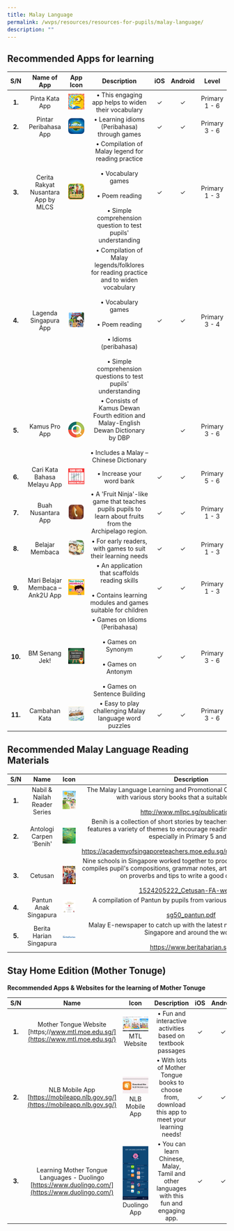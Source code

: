 ```yaml
---
title: Malay Language
permalink: /wvps/resources/resources-for-pupils/malay-language/
description: ""
---
```

Recommended Apps for learning
 ----
| S/N | Name of App | App Icon | Description | iOS | Android | Level |
|:---:|:---:|:---:|:---:|:---:|:---:|:---:|
| **1.** | Pinta Kata App | ![](/images/pintar%20kata.png) | • This engaging app helps to widen their vocabulary | ✓ | ✓ | Primary 1 - 6 |
| **2.** | Pintar Peribahasa App | ![](/images/pintar%20peribahasa.jpeg) | • Learning idioms (Peribahasa) through games | ✓ | ✓ | Primary 3 - 6 |
| **3.** | Cerita Rakyat Nusantara App by MLCS |![](/images/cerita%20rakyat.png) | • Compilation of Malay legend for reading practice<br><br>• Vocabulary games<br><br>• Poem reading<br><br>• Simple comprehension question to test pupils' understanding | ✓ | ✓ | Primary 1 - 3 |
| **4.** | Lagenda Singapura App | ![](/images/lagenda%20singapura%20app.jpeg) | • Compilation of Malay legends/folklores for reading practice and to widen vocabulary<br><br>• Vocabulary games<br><br>• Poem reading<br><br>• Idioms (peribahasa)<br><br>• Simple comprehension questions to test pupils' understanding | ✓ | ✓ | Primary 3 - 4 |
| **5.** | Kamus Pro App | ![](/images/kamus%20pro.png) | • Consists of Kamus Dewan Fourth edition and Malay-English Dewan Dictionary by DBP<br><br>• Includes a Malay – Chinese Dictionary |  | ✓ | Primary 3 - 6 |
| **6.** | Cari Kata Bahasa Melayu App | ![](/images/cari%20kata.png) | • Increase your word bank | ✓ | ✓ | Primary 5 - 6 |
| **7.** | Buah Nusantara App | ![](/images/buah%20nusantara.png) | • A 'Fruit Ninja'-like game that teaches pupils pupils to learn about fruits from the Archipelago region. | ✓ | ✓ | Primary 1 - 3 |
| **8.** | Belajar Membaca | ![](/images/belajar%20membaca.png) | • For early readers, with games to suit their learning needs | ✓ | ✓ | Primary 1 - 3 |
| **9.** | Mari Belajar Membaca – Ank2U App | ![](/images/mari%20belajar%20membaca.png) | • An application that scaffolds reading skills<br><br>• Contains learning modules and games suitable for children | ✓ | ✓ | Primary 1 - 3 |
| **10.** | BM Senang Jek! | ![](/images/bm%20senang%20jek.png) | • Games on Idioms (Peribahasa)<br><br>• Games on Synonym<br><br>• Games on Antonym<br><br>• Games on Sentence Building | ✓ | ✓ | Primary 3 - 6 |
| **11.** | Cambahan Kata | ![](/images/cambahan.png) | • Easy to play challenging Malay language word puzzles | ✓ | ✓ | Primary 3 - 6 |

Recommended Malay Language Reading Materials
---
| S/N | Name | Icon | Description | Level |
|:---:|:---:|:---:|:---:|:---:|
| **1.** | Nabil &amp; Nailah Reader Series | ![](/images/nabil.png) | The Malay Language Learning and Promotional Community has come up with various story books that a suitable for all levels.<br><br>http://www.mllpc.sg/publications/3 | Primary 1 - 6 |
| **2.** | Antologi Carpen 'Benih' | ![](/images/antologi.png) | Benih is a collection of short stories by teachers. This short collection features a variety of themes to encourage reading interest among pupils especially in Primary 5 and 6.<br><br>https://academyofsingaporeteachers.moe.edu.sg/mlcs/resources/anthology | Primary 5 - 6 |
| **3.** | Cetusan | ![](/images/cetusan.png) | Nine schools in Singapore worked together to produce this magazine which compiles pupil's compositions, grammar notes, articles on culture, drawings on proverbs and tips to write a good composition.<br><br>[1524205222_Cetusan-FA-web.pdf](https://www.mllpc.sg/assets/upload/publications/pdf/1524205222_Cetusan-FA-web.pdf) | Primary 1 - 6 |
| **4.** | Pantun Anak Singapura | ![](/images/pantun%20anak.png) | A compilation of Pantun by pupils from various schools in Singapore.<br><br>[sg50_pantun.pdf](https://academyofsingaporeteachers.moe.edu.sg/docs/librariesprovider6/resources-files/ml-poetry-sg-50/sg50_pantun.pdf)| Primary 3 - 4 |
| **5.** | Berita Harian Singapura | ![](/images/berita%20harian.png) | Malay E-newspaper to catch up with the latest news and happenings in Singapore and around the world.<br><br>https://www.beritaharian.sg/ | Primary 3 - 6 |

Stay Home Edition (Mother Tonuge)
---
**Recommended Apps &amp; Websites for the learning of Mother Tonuge**

|S/N|Name|Icon|Description|iOS|Android|Level|
|:--:|:--:|:--:|:--:|:--:|:--:|:--:|
|**1.**|Mother Tongue Website<br>[https;//www.mtl.moe.edu.sg/](https://www.mtl.moe.edu.sg/)|[![](/images/mtl.png)](https;//www.mtl.moe.edu.sg/)<br>MTL Website|• Fun and interactive activities based on textbook passages|✓|✓|Primary 1 - 6|
|**2.**|NLB Mobile App<br>[https://mobileapp.nlb.gov.sg/](https://mobileapp.nlb.gov.sg/)|[![](/images/nlb.jpeg)](https://mobileapp.nlb.gov.sg/)<br>NLB Mobile App|• With lots of Mother Tongue books to choose from, download this app to meet your learning needs!|✓|✓|Primary 1 - 6|
|**3.**|Learning Mother Tongue Languages - Duolingo<br>[https://www.duolingo.com/](https://www.duolingo.com/)|[![](/images/duolingo.png)](https://www.duolingo.com/)<br>Duolingo App|• You can learn Chinese, Malay, Tamil and other languages with this fun and engaging app.|✓|✓|Primary 1 - 6|